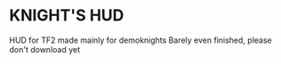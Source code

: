 # KNIGHT'S HUD
HUD for TF2 made mainly for demoknights
Barely even finished, please don't download yet

